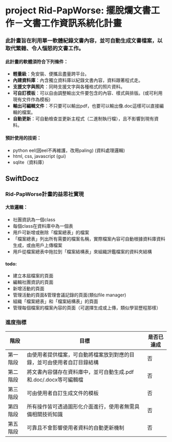 # project Rid-PapWorse: 擺脫爛文書工作－文書工作資訊系統化計畫
### 此計畫旨在利用單一軟體紀錄文書內容，並可自動生成文書檔案，以取代繁雜、令人惱怒的文書工作。
#### 此計畫的軟體須符合下列條件：
- **輕量級**：免安裝、便攜且盡量跨平台。
- **內建資料庫**：內含獨立資料庫以紀錄文書內容，資料跟著程式走。
- **支援文字與照片**：同時支援文字與各種格式的照片資料。
- **可自訂模板**：可以自由調整輸出文件要包含的內容、樣式與排版。(或可利用現有文件作為模板)
- **輸出可編輯文件**：不只要可以輸出pdf，也要可以輸出像.doc這樣可以直接編輯的檔案。
- **自動更新**：可自動檢查並更新主程式（二進制執行檔），且不影響到現有資料。
#### 預計使用的技術：
- python eel(因eel不再維護，改用paling) (資料處理邏輯)
- html, css, javascript (gui)
- sqlite（資料庫）

## SwiftDocz
### Rid-PapWorse計畫的益思社實現
#### 大致邏輯：
- 社團資訊為一個class
- 每個class在資料庫中為一個表
- 用戶可新增或刪除「檔案總表」的檔案
- 「檔案總表」列出所有需要的檔案名稱，實際檔案內容可自動根據資料庫資料生成，或由用戶上傳檔案
- 用戶從檔案總表中拖拉到「檔案結構表」來組織評鑑檔案的資料夾結構
#### todo:
- 建立本屆檔案的頁面
- 編輯社團資訊的頁面
- 新增活動的頁面
- 管理活動的頁面&管理會議記錄的頁面(類似file manager)
- 組織「檔案總表」和「檔案結構表」的頁面
- 管理每個檔案的檔案內容的頁面（可選擇生成或上傳，類似學習歷程那樣）

### 進度指標
| 階段 | 目標 | 是否已達成 |
| ---- | ---- | --------- |
| 第一階段 | 由使用者提供檔案，可自動將檔案放到對應的目錄，並可由使用者自訂目錄結構 | 否 |
| 第二階段 | 將文書內容儲存在資料庫中，並可自動生成.pdf和.doc/.docx等可編輯檔 | 否 |
| 第三階段 | 可由使用者自訂生成文件的模板 | 否 |
| 第四階段 | 所有操作皆可透過圖形化介面進行，使用者無需具備相關技術知識 | 否 |
| 第五階段 | 可靠且不會影響使用者資料的自動更新機制 | 否 |
